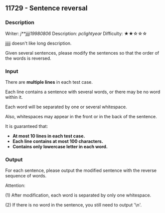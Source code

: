 ## 11729 - Sentence reversal

### Description

Writer: *j**jjjj19980806*       Description: *pclightyear*        Difficulty: ★★☆☆☆

jjjjj doesn't like long description.

Given several sentences, please modify the sentences so that the order of the words is reversed.

### Input

There are **multiple lines** in each test case.

Each line contains a sentence with several words, or there may be no word within it.

Each word will be separated by one or several whitespace.

Also, whitespaces may appear in the front or in the back of the sentence.

It is guaranteed that:

- **At most 10 lines in each test case.**
- **Each line contains at most 100 characters.**
- **Contains only lowercase letter in each word.**

### Output

For each sentence, please output the modified sentence with the reverse sequence of words.

Attention: 

(1) After modification, each word is separated by only one whitespace.

(2) If there is no word in the sentence, you still need to output '\n'.